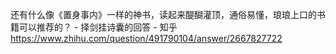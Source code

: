 还有什么像《置身事内》一样的神书，读起来醍醐灌顶，通俗易懂，琅琅上口的书籍可以推荐的？ - 择剑挂诗囊的回答 - 知乎
https://www.zhihu.com/question/491790104/answer/2667827722
